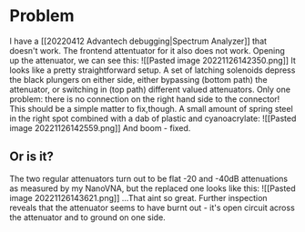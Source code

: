 # Problem
I have  a  [[20220412 Advantech debugging|Spectrum Analyzer]] that doesn't work.  The frontend attentuator  for it also does not work. Opening up the attenuator, we can see this:
![[Pasted image 20221126142350.png]]
It looks like a pretty straightforward setup.  A set of latching solenoids depress the black plungers on either side, either bypassing (bottom path) the attenuator, or switching in (top path) different valued attenuators. Only one  problem: there is no connection on the right hand side to the connector!
This should  be a simple matter to fix,though. A small amount of spring steel in the right spot combined with a dab of plastic and cyanoacrylate:
![[Pasted image 20221126142559.png]]
And boom - fixed.
## Or is it?
The two regular attenuators turn out to be flat -20 and -40dB attenuations as measured by my NanoVNA, but the replaced one looks like this:
![[Pasted image 20221126143621.png]]
...That aint so great.
Further inspection reveals that the attenuator seems to have burnt out -  it's open circuit across the attenuator and to ground on one side.
